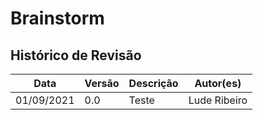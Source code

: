 # Brainstorm

## Histórico de Revisão

| Data  | Versão | Descrição | Autor(es) |
|-------|--------|-----------|-----------|
|01/09/2021|0.0|Teste|Lude Ribeiro|